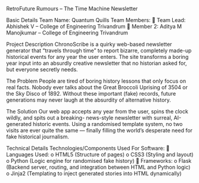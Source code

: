 RetroFuture Rumours – The Time Machine Newsletter

Basic Details
Team Name: Quantum Quills
Team Members:
 Team Lead: Abhishek V – College of Engineering Trivandrum
 Member 2: Aditya M Manojkumar – College of Engineering Trivandrum

Project Description
ChronoScribe is a quirky web-based newsletter generator that “travels through time” to report
bizarre, completely made-up historical events for any year the user enters. The site transforms a
boring year input into an absurdly creative newsletter that no historian asked for, but everyone
secretly needs.

The Problem
People are tired of boring history lessons that only focus on real facts. Nobody ever talks about
the Great Broccoli Uprising of 3504 or the Sky Disco of 1892. Without these important (fake)
records, future generations may never laugh at the absurdity of alternative history.

The Solution
Our web app accepts any year from the user, spins the clock wildly, and spits out a breaking-
news-style newsletter with surreal, AI-generated historic events. Using a randomised template
system, no two visits are ever quite the same — finally filling the world’s desperate need for fake
historical journalism.

Technical Details Technologies/Components Used
For Software:
 Languages Used:
o HTML5 (Structure of pages)
o CSS3 (Styling and layout)
o Python (Logic engine for randomised fake history)
 Frameworks:
o Flask (Backend server, routing, and integration between HTML and Python logic)
o Jinja2 (Templating to inject generated stories into HTML dynamically)